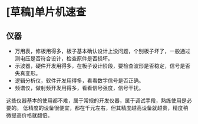 # [草稿]单片机速查

## 仪器

- 万用表，修板用得多，板子基本确认设计上没问题，个别板子坏了，一般通过测电压是否符合设计，检查原件是否损坏。
- 示波器，硬件开发用得多，在板子设计阶段，要检查波形是否稳定，信号是否失真变形。
- 逻辑分析仪，软件开发用得多，看看数字信号是否正确。
- 频谱仪，做射频开发用得多，看看信号强度，信号干扰。

这些仪器基本的使用都不难，属于常规的开发仪器，属于调试手段，熟练使用是必要的。
低精度的设备很便宜，都在千元左右，但其精度越高设备就越贵，精度稍微提高价格就翻倍。
